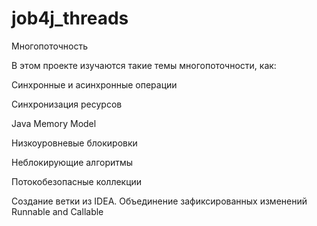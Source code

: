 # job4j_threads
Многопоточность

В этом проекте изучаются такие темы многопоточности, как:

Синхронные и асинхронные операции

Синхронизация ресурсов

Java Memory Model

Низкоуровневые блокировки

Неблокирующие алгоритмы

Потокобезопасные коллекции

Создание ветки из IDEA.
Объединение зафиксированных изменений
Runnable and Callable